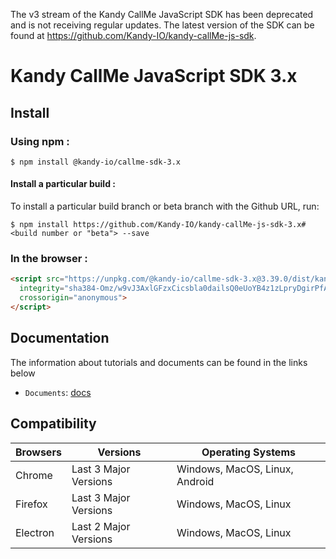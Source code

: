 The v3 stream of the Kandy CallMe JavaScript SDK has been deprecated and is not receiving regular updates. The latest version of the SDK can be found at https://github.com/Kandy-IO/kandy-callMe-js-sdk.

# Kandy CallMe JavaScript SDK 3.x

## Install

### Using npm :

`$ npm install @kandy-io/callme-sdk-3.x`

#### Install a particular build :

To install a particular build branch or beta branch with the Github URL, run:

`$ npm install https://github.com/Kandy-IO/kandy-callMe-js-sdk-3.x#<build number or "beta"> --save`

### In the browser :
```html
<script src="https://unpkg.com/@kandy-io/callme-sdk-3.x@3.39.0/dist/kandy.js"
  integrity="sha384-Omz/w9vJ3AxlGFzxCicsbla0dailsQ0eUoYB4z1zLpryDgirPfAFck2FRj0eBnsa"
  crossorigin="anonymous">
</script>
```
## Documentation

The information about tutorials and documents can be found in the links below

* `Documents`: [docs](https://kandy-io.github.io/kandy-callMe-js-sdk-3.x/docs)



## Compatibility

| Browsers | Versions              | Operating Systems              |
|----------|-----------------------|--------------------------------|
| Chrome   | Last 3 Major Versions | Windows, MacOS, Linux, Android |
| Firefox  | Last 3 Major Versions | Windows, MacOS, Linux          |
| Electron | Last 2 Major Versions | Windows, MacOS, Linux          |
